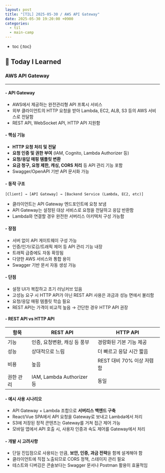 ```yaml
---
layout: post
title: "[TIL] 2025-05-30 / AWS API Gateway"
date: 2025-05-30 19:20:00 +0900
categories: 
  - til
  - main-camp
---
```


* toc
{:toc}

## 📖 Today I Learned
### AWS API Gateway

---

#### - **API Gateway**
- AWS에서 제공하는 완전관리형 API 프록시 서비스  
- 외부 클라이언트의 HTTP 요청을 받아 Lambda, EC2, ALB, S3 등의 AWS 서비스로 전달함  
- REST API, WebSocket API, HTTP API 지원함

#### - 핵심 기능
- **HTTP 요청 처리 및 전달**  
- **요청 인증 및 권한 부여** (IAM, Cognito, Lambda Authorizer 등)  
- **요청/응답 매핑 템플릿 변환**  
- **요금 청구, 요청 제한, 캐싱, CORS 처리** 등 API 관리 기능 포함  
- Swagger/OpenAPI 기반 API 문서화 가능

#### - 동작 구조

```text
[Client] → [API Gateway] → [Backend Service (Lambda, EC2, etc)]
```

- 클라이언트는 API Gateway 엔드포인트에 요청 보냄  
- API Gateway는 설정된 대상 서비스로 요청을 전달하고 응답 반환함  
- Lambda와 연결할 경우 완전한 서버리스 아키텍처 구성 가능함

#### - 장점
- 서버 없이 API 게이트웨이 구성 가능  
- 인증/인가/로깅/트래픽 제어 등 API 관리 기능 내장  
- 트래픽 급증에도 자동 확장됨  
- 다양한 AWS 서비스와 통합 용이  
- Swagger 기반 문서 자동 생성 가능


#### - 단점
- 설정 UI가 복잡하고 초기 러닝커브 있음  
- 고성능 요구 시 HTTP API가 아닌 REST API 사용은 과금과 성능 면에서 불리함  
- 요청/응답 매핑 템플릿 학습 필요  
- REST API는 가격이 비교적 높음 → 간단한 경우 HTTP API 권장

#### - REST API vs HTTP API

| 항목             | REST API                  | HTTP API                      |
|------------------|---------------------------|-------------------------------|
| 기능             | 인증, 요청변환, 캐싱 등 풍부 | 경량화된 기본 기능 제공         |
| 성능             | 상대적으로 느림           | 더 빠르고 응답 시간 짧음         |
| 비용             | 높음                      | REST 대비 70% 이상 저렴함       |
| 권한 관리        | IAM, Lambda Authorizer 등 | 동일                          |

#### - 예시 사용 시나리오
- API Gateway + Lambda 조합으로 **서버리스 백엔드 구축**  
- React/Vue SPA에서 API 요청을 Gateway로 보내고 Lambda에서 처리  
- S3에 저장된 정적 콘텐츠는 Gateway를 거쳐 접근 제어 가능  
- 모바일 앱에서 API 호출 시, 사용자 인증과 속도 제어를 Gateway에서 처리

#### - 개발 시 고려사항
- 단일 진입점으로 사용되는 만큼, **보안, 인증, 과금 전략**을 함께 설계해야 함  
- 클라이언트에 직접 노출되므로 CORS 정책, 스테이지 관리 필요  
- 테스트와 디버깅은 콘솔보다는 Swagger 문서나 Postman 활용이 효율적임

<!-- --- -->

<!-- <h2> 💬 </h2> -->

<!-- <h4>  </h4> -->

